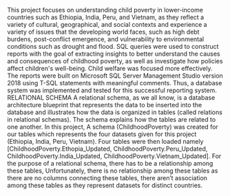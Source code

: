 This project focuses on understanding child poverty in lower-income countries such as Ethiopia, India, Peru, and Vietnam, as they reflect a variety of cultural, geographical, and social contexts and experience a variety of issues that the developing world faces, such as high debt burdens, post-conflict emergence, and vulnerability to environmental conditions such as drought and flood. 
SQL queries were used to construct reports with the goal of extracting insights to better understand the causes and consequences of childhood poverty, as well as investigate how policies affect children's well-being. Child welfare was focused more effectively. 
The reports were built on Microsoft SQL Server Management Studio version 2018 using T-SQL statements with meaningful comments. Thus, a database system was implemented and tested for this successful reporting system.
RELATIONAL SCHEMA
A relational schema, as we all know, is a database architecture blueprint that represents the data to be inserted into the database and illustrates how the data is organized in tables (called relations in relational schemas). 
The schema explains how the tables are related to one another.
In this project, A schema (ChildhoodPoverty) was created for our tables which represents the four datasets given for this project (Ethiopia, India, Peru, Vietnam).
Four tables were then loaded namely [ChildhoodPoverty.Ethopia_Updated, ChildhoodPoverty.Peru_Updated, ChildhoodPoverty.India_Updated, ChildhoodPoverty.Vietnam_Updated]. 
For the purpose of a relational schema, there has to be a relationship among these tables, Unfortunately, there is no relationship among these tables as there are no columns connecting these tables, there aren’t association among these tables as they represent datasets for distinct countries. 
